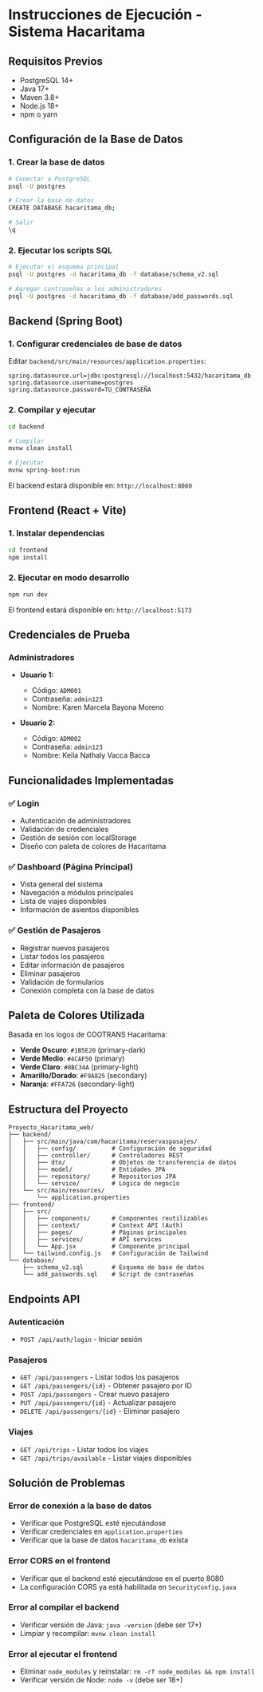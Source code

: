 # Instrucciones de Ejecución - Sistema Hacaritama

## Requisitos Previos

- PostgreSQL 14+
- Java 17+
- Maven 3.8+
- Node.js 18+
- npm o yarn

## Configuración de la Base de Datos

### 1. Crear la base de datos

```bash
# Conectar a PostgreSQL
psql -U postgres

# Crear la base de datos
CREATE DATABASE hacaritama_db;

# Salir
\q
```

### 2. Ejecutar los scripts SQL

```bash
# Ejecutar el esquema principal
psql -U postgres -d hacaritama_db -f database/schema_v2.sql

# Agregar contraseñas a los administradores
psql -U postgres -d hacaritama_db -f database/add_passwords.sql
```

## Backend (Spring Boot)

### 1. Configurar credenciales de base de datos

Editar `backend/src/main/resources/application.properties`:

```properties
spring.datasource.url=jdbc:postgresql://localhost:5432/hacaritama_db
spring.datasource.username=postgres
spring.datasource.password=TU_CONTRASEÑA
```

### 2. Compilar y ejecutar

```bash
cd backend

# Compilar
mvnw clean install

# Ejecutar
mvnw spring-boot:run
```

El backend estará disponible en: `http://localhost:8080`

## Frontend (React + Vite)

### 1. Instalar dependencias

```bash
cd frontend
npm install
```

### 2. Ejecutar en modo desarrollo

```bash
npm run dev
```

El frontend estará disponible en: `http://localhost:5173`

## Credenciales de Prueba

### Administradores

- **Usuario 1:**
  - Código: `ADM001`
  - Contraseña: `admin123`
  - Nombre: Karen Marcela Bayona Moreno

- **Usuario 2:**
  - Código: `ADM002`
  - Contraseña: `admin123`
  - Nombre: Keila Nathaly Vacca Bacca

## Funcionalidades Implementadas

### ✅ Login
- Autenticación de administradores
- Validación de credenciales
- Gestión de sesión con localStorage
- Diseño con paleta de colores de Hacaritama

### ✅ Dashboard (Página Principal)
- Vista general del sistema
- Navegación a módulos principales
- Lista de viajes disponibles
- Información de asientos disponibles

### ✅ Gestión de Pasajeros
- Registrar nuevos pasajeros
- Listar todos los pasajeros
- Editar información de pasajeros
- Eliminar pasajeros
- Validación de formularios
- Conexión completa con la base de datos

## Paleta de Colores Utilizada

Basada en los logos de COOTRANS Hacaritama:

- **Verde Oscuro**: `#1B5E20` (primary-dark)
- **Verde Medio**: `#4CAF50` (primary)
- **Verde Claro**: `#8BC34A` (primary-light)
- **Amarillo/Dorado**: `#F9A825` (secondary)
- **Naranja**: `#FFA726` (secondary-light)

## Estructura del Proyecto

```
Proyecto_Hacaritama_web/
├── backend/
│   ├── src/main/java/com/hacaritama/reservaspasajes/
│   │   ├── config/          # Configuración de seguridad
│   │   ├── controller/      # Controladores REST
│   │   ├── dto/             # Objetos de transferencia de datos
│   │   ├── model/           # Entidades JPA
│   │   ├── repository/      # Repositorios JPA
│   │   └── service/         # Lógica de negocio
│   └── src/main/resources/
│       └── application.properties
├── frontend/
│   ├── src/
│   │   ├── components/      # Componentes reutilizables
│   │   ├── context/         # Context API (Auth)
│   │   ├── pages/           # Páginas principales
│   │   ├── services/        # API services
│   │   └── App.jsx          # Componente principal
│   └── tailwind.config.js   # Configuración de Tailwind
└── database/
    ├── schema_v2.sql        # Esquema de base de datos
    └── add_passwords.sql    # Script de contraseñas
```

## Endpoints API

### Autenticación
- `POST /api/auth/login` - Iniciar sesión

### Pasajeros
- `GET /api/passengers` - Listar todos los pasajeros
- `GET /api/passengers/{id}` - Obtener pasajero por ID
- `POST /api/passengers` - Crear nuevo pasajero
- `PUT /api/passengers/{id}` - Actualizar pasajero
- `DELETE /api/passengers/{id}` - Eliminar pasajero

### Viajes
- `GET /api/trips` - Listar todos los viajes
- `GET /api/trips/available` - Listar viajes disponibles

## Solución de Problemas

### Error de conexión a la base de datos
- Verificar que PostgreSQL esté ejecutándose
- Verificar credenciales en `application.properties`
- Verificar que la base de datos `hacaritama_db` exista

### Error CORS en el frontend
- Verificar que el backend esté ejecutándose en el puerto 8080
- La configuración CORS ya está habilitada en `SecurityConfig.java`

### Error al compilar el backend
- Verificar versión de Java: `java -version` (debe ser 17+)
- Limpiar y recompilar: `mvnw clean install`

### Error al ejecutar el frontend
- Eliminar `node_modules` y reinstalar: `rm -rf node_modules && npm install`
- Verificar versión de Node: `node -v` (debe ser 18+)

